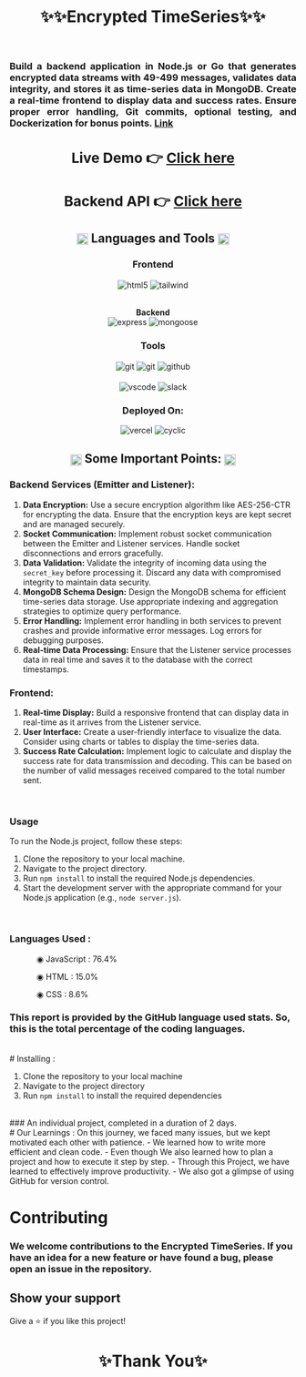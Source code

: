 
<h1 align="center">✨✨Encrypted TimeSeries✨✨</h1>

<br/>
<h3 align="justify" width="80%">

Build a backend application in Node.js or Go that generates encrypted data streams with 49-499 messages, validates data integrity, and stores it as time-series data in MongoDB. Create a real-time frontend to display data and success rates. Ensure proper error handling, Git commits, optional testing, and Dockerization for bonus points. [Link](https://github.com/syook/encrypted-timeseries/tree/main)

 <div align="center">
  <h2>Live Demo 👉 <a href="https://encrtpted-timeseries-frontend.vercel.app/">Click here</a></h2>
  <h2>Backend API 👉 <a href="https://encrypt-ou7n.onrender.com/">Click here</a></h2>
</div>

<h2 align="center">
<img src="https://art.pixilart.com/486745d4bb1ef18.gif"  width="20" height="20" align="center">
 Languages and Tools
<img src="https://art.pixilart.com/486745d4bb1ef18.gif"  width="20" height="20" align="center">
</h2>
<div align="center">
 
 <div align="center"><h3 align="center">Frontend</h3>
<img src="https://img.shields.io/badge/html5-%23E34F26.svg?style=for-the-badge&logo=html5&logoColor=white" align="center" alt="html5">
   <img src ="https://img.shields.io/badge/tailwindcss-%23323330.svg?style=for-the-badge&logo=tailwindcss&logoColor=green" align="center" alt="tailwind">
 </div>
<br/>
<div>
   <p align="center">
  <b>Backend</b><br>
  <img src="https://img.shields.io/badge/expressjs-%777BB4.svg?style=for-the-badge&logo=express.js&logoColor=white" alt="express">
  <img src="https://img.shields.io/badge/mongoose-%2300f.svg?style=for-the-badge&logo=mongoose&logoColor=white" alt="mongoose">
</p>
</div>

 <div align="center"><h3 align="center">Tools</h3> 
<img src="https://img.shields.io/badge/netlify-%23000000.svg?style=for-the-badge&logo=netlify&logoColor=#00C7B7" align="center" alt="git"/>
   <img src="https://img.shields.io/badge/vercel-%23000000.svg?style=for-the-badge&logo=vercel&logoColor=whit" align="center" alt="git"/>
   <img src="https://img.shields.io/badge/GitHub-100000?style=for-the-badge&logo=github&logoColor=white"  align="center" alt="github"/>
     <br />
     <br />

   <img src="https://img.shields.io/badge/Visual%20Studio-5C2D91.svg?style=for-the-badge&logo=visual-studio&logoColor=white"  align="center" alt="vscode"/>
   <img src="https://img.shields.io/badge/Slack-4A154B?style=for-the-badge&logo=slack&logoColor=white" align="center" alt="slack"/>
 </div>
</div>
<div align="center"><h3 align="center">Deployed On:</h3>
  <img src="https://img.shields.io/badge/vercel-%23000000.svg?style=for-the-badge&logo=vercel&logoColor=white"  alt="vercel"/>
  <img src="https://img.shields.io/badge/cyclic-5458F6?style=for-the-badge&logo=cyclic&logoColor=white" alt="cyclic" />
</div>
</p>
<h2 align="center">
<img src="https://art.pixilart.com/486745d4bb1ef18.gif"  width="20" height="20" align="center">
Some Important Points:
<img src="https://art.pixilart.com/486745d4bb1ef18.gif"  width="20" height="20" align="center">
</h2>

### Backend Services (Emitter and Listener):

1. **Data Encryption:** Use a secure encryption algorithm like AES-256-CTR for encrypting the data. Ensure that the encryption keys are kept secret and are managed securely.
2. **Socket Communication:** Implement robust socket communication between the Emitter and Listener services. Handle socket disconnections and errors gracefully.
3. **Data Validation:** Validate the integrity of incoming data using the `secret_key` before processing it. Discard any data with compromised integrity to maintain data security.
4. **MongoDB Schema Design:** Design the MongoDB schema for efficient time-series data storage. Use appropriate indexing and aggregation strategies to optimize query performance.
5. **Error Handling:** Implement error handling in both services to prevent crashes and provide informative error messages. Log errors for debugging purposes.
6. **Real-time Data Processing:** Ensure that the Listener service processes data in real time and saves it to the database with the correct timestamps.

### Frontend:

1. **Real-time Display:** Build a responsive frontend that can display data in real-time as it arrives from the Listener service.
2. **User Interface:** Create a user-friendly interface to visualize the data. Consider using charts or tables to display the time-series data.
3. **Success Rate Calculation:** Implement logic to calculate and display the success rate for data transmission and decoding. This can be based on the number of valid messages received compared to the total number sent.

</div>

<br/>

### Usage

To run the Node.js project, follow these steps:

1. Clone the repository to your local machine.
2. Navigate to the project directory.
3. Run `npm install` to install the required Node.js dependencies.
4. Start the development server with the appropriate command for your Node.js application (e.g., `node server.js`).

<br/>


### Languages Used :

<ul dir="auto">
 <ol dir="auto">◉ JavaScript : 76.4%</ol>
 <ol dir="auto">◉ HTML : 15.0%</ol>
 <ol dir="auto">◉ CSS : 8.6%</ol>
 </ul>

### This report is provided by the GitHub language used stats. So, this is the total percentage of the coding languages.

<br/>
# Installing :

1. Clone the repository to your local machine
2. Navigate to the project directory
3. Run `npm install` to install the required dependencies

<br/>
### An individual project, completed in a duration of 2 days.

<br/>
# Our Learnings : 
On this journey, we faced many issues, but we kept motivated each other with patience. 
- We learned how to write more efficient and clean code.
- Even though  We also learned how to plan a project and how to execute it step by step.
- Through this Project, we have learned  to effectively improve productivity.
- We also got a glimpse of using GitHub for version control.
<br/>

# Contributing
### We welcome contributions to the Encrypted TimeSeries. If you have an idea for a new feature or have found a bug, please open an issue in the repository.

## Show your support
Give a ⭐️ if you like this project!

<h1 align="center">✨Thank You✨</h1>
